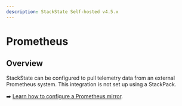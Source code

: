 ```yaml
---
description: StackState Self-hosted v4.5.x
---
```


# Prometheus

## Overview

StackState can be configured to pull telemetry data from an external Prometheus system. This integration is not set up using a StackPack. 

➡️ [Learn how to configure a Prometheus mirror](/configure/telemetry/data-sources/prometheus-mirror.md).
